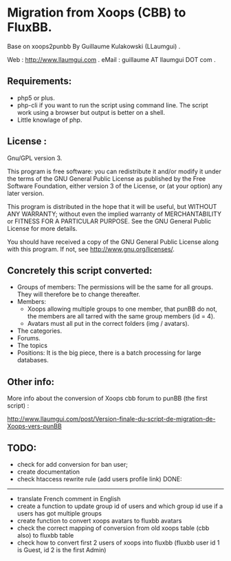 Migration from Xoops (CBB) to FluxBB.
=====================================

Base on xoops2punbb
By Guillaume Kulakowski (LLaumgui) .

Web : 	http://www.llaumgui.com .
eMail : guillaume AT llaumgui DOT com .

Requirements:
--------------

* php5 or plus.
* php-cli if you want to run the script using command line.
The script work using a browser but output is better on a shell.
* Little knowlage of php.


License :
---------

Gnu/GPL version 3.

This program is free software: you can redistribute it and/or modify
it under the terms of the GNU General Public License as published by
the Free Software Foundation, either version 3 of the License, or
(at your option) any later version.

This program is distributed in the hope that it will be useful,
but WITHOUT ANY WARRANTY; without even the implied warranty of
MERCHANTABILITY or FITNESS FOR A PARTICULAR PURPOSE.  See the
GNU General Public License for more details.

You should have received a copy of the GNU General Public License
along with this program.  If not, see <http://www.gnu.org/licenses/>.

Concretely this script converted:
---------------------------------

* Groups of members: The permissions will be the same for all groups.
	They will therefore be to change thereafter.
* Members:
	- Xoops allowing multiple groups to one member, that punBB do not, the members are all tarred with the same group members (id = 4).
	- Avatars must all put in the correct folders (img / avatars).
* The categories.
* Forums.
* The topics
* Positions: It is the big piece, there is a batch processing for large databases.

Other info:
-----------

More info about the conversion of Xoops cbb forum to punBB (the first script) :

http://www.llaumgui.com/post/Version-finale-du-script-de-migration-de-Xoops-vers-punBB 


TODO:
-----
* check for add conversion for ban user;
* create documentation
* check htaccess rewrite rule (add users profile link)
DONE:
-----
* translate French comment in English
* create a function to update group id of users and which group id use if a users has got multiple groups
* create function to convert xoops avatars to fluxbb avatars
* check the correct mapping of conversion from old xoops table (cbb also) to fluxbb table
* check how to convert first 2 users of xoops into fluxbb (fluxbb user id 1 is Guest, id 2 is the first Admin)
